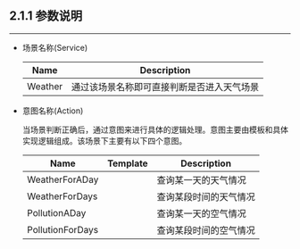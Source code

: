 ## 2.1.1 参数说明

---

* 场景名称\(Service\)

  | Name | Description |
  | --- | --- |
  | Weather | 通过该场景名称即可直接判断是否进入天气场景 |

* 意图名称\(Action\)

  当场景判断正确后，通过意图来进行具体的逻辑处理。意图主要由模板和具体实现逻辑组成。该场景下主要有以下四个意图。

  | Name | Template | Description |
  | --- | --- | --- |
  | WeatherForADay ||查询某一天的天气情况|
  | WeatherForDays |  | 查询某段时间的天气情况 |
  | PollutionADay |  | 查询某一天的空气情况 |
  | PollutionForDays |  | 查询某段时间的空气情况 |


